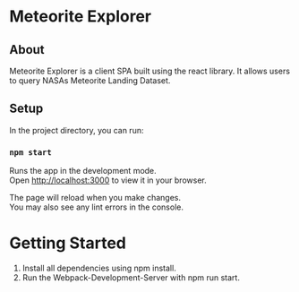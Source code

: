 # Meteorite Explorer

## About
Meteorite Explorer is a client SPA built using the react library. It allows users to query NASAs Meteorite Landing Dataset.

## Setup

In the project directory, you can run:

### `npm start`

Runs the app in the development mode.\
Open [http://localhost:3000](http://localhost:3000) to view it in your browser.

The page will reload when you make changes.\
You may also see any lint errors in the console.

# Getting Started

1. Install all dependencies using npm install.
2. Run the Webpack-Development-Server with npm run start.
